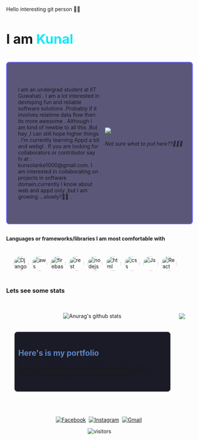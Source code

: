 
  <p>Hello interesting git person 🙌🙌 </p>
  


<div style="margin-top : 10px;margin-bottom:40px" >
  <h1 style="font-size:36px">I am <span style="color:#13e9f7">Kunal<span></h1>
  <i></i>
</div>



<div >
<link href="https://unpkg.com/aos@2.3.1/dist/aos.css" rel="stylesheet">



<div style="background-color:#5a5779;padding:40px 20px;display:flex;justify-content:between ;align-items:center;flex-wrap :wrap-reverse;margin-bottom:30px;border-radius:8px;border:2px solid #6c63ff">
 <div style="flex:1;padding:10px ;">
  <p style="flex:1;">I am an undergrad student at IIT Guwahati . I am a lot interested in devloping fun and reliable software solutions .Probably if it involves relatime data flow then its more awesome .
  Although I am kind of newbie to all this .But hey ,I can still hope higher things .
  I’m currently learning Appd a bit and webgl . If you are looking for collaborators or contributor say hi at : kunsolanke1000@gmail.com.
  I am interested in collaborating on projects in software domain,currently I know about web and appd only ,but I am growing ...slowly?🙂🙂 .
  </p>
 </div>
 <div style="display:flex;align-items:center;justify-content:center;flex:1 ;">
 <div>
  <img style="border-radius:10%;max-width:500px;" src="https://thumbs.gfycat.com/PleasingMetallicDavidstiger-max-1mb.gif" />
  <h6>Not sure what to put here??🤨😂😶</h6> 
  </div>
</div>


</div>

<div style="margin-bottom:20px ;">
<h4> Languages or frameworks/libraries I am most comfortable with </h4>
<div style="display:flex;padding : 20px;" data-aos="fade-right">
<img src="https://kunalsolanke.github.io/Portfolio/assets/django.png" alt="Django" width=40 height=40  style="margin-right:10px;border-radius:100%;">
<img src="https://kunalsolanke.github.io/Portfolio/assets/aws.jpg" alt="aws" width=40 height=40 style="margin-right:10px;border-radius:100%;">
<img src="https://kunalsolanke.github.io/Portfolio/assets/firebase_logo.png" alt="firebase" width=40 height=40 style="margin-right:10px;border-radius:100%;">
<img src="https://kunalsolanke.github.io/Portfolio/assets/rest.png" alt="rest" width=40 height=40 style="margin-right:10px;border-radius:100%;">
<img src="https://kunalsolanke.github.io/Portfolio/assets/nodejs-icon.svg" alt="nodejs" width=40 height=40 style="margin-right:10px;border-radius:100%;">
<img src="https://kunalsolanke.github.io/Portfolio/assets/html.png" alt="html" width=40 height=40 style="margin-right:10px;border-radius:100%;">
<img src="https://kunalsolanke.github.io/Portfolio/assets/css.png" alt="css" width=40 height=40 style="margin-right:10px;border-radius:100%;">
<img src="https://kunalsolanke.github.io/Portfolio/assets/js.jpg" alt="Js" width=40 height=40 style="margin-right:10px;border-radius:100%;">
<img src="https://kunalsolanke.github.io/Portfolio/assets/React.webp" alt="React" width=40 height=40 style="margin-right:10px;border-radius:100%;">
</div>
</div>


<h3>Lets see some stats </h3>
<div style="display:grid; place-items:center;grid-template-columns:auto auto ; grid-row-gap : 20px ;grid-colum-gap :20px ;padding:20px 10px;">

  <div>
        <p>
      <img align="center" src="https://github-readme-stats.anuraghazra1.vercel.app/api?username=kunalsolanke&show_icons=true&include_all_commits=true&theme=tokyonight" alt="Anurag's github stats" />
        </p>
  </div>
  <div>
        <p>
        <img align="center" src="https://github-readme-stats.anuraghazra1.vercel.app/api/top-langs/?username=kunalsolanke&layout=compact&theme=tokyonight"/>
  </p>
  </div>
   <div style ="width:400px ; height: 120px ;display:flex ;align-items:center ; justify-content:space-between;background-color:#1a1b27;padding:20px 10px ;border-radius:8px;border:1px solid gray">
     <div>
      <a href="https://kunalsolanke.github.io/Portfolio">
         <h2 style="color:#5c84cb;">Here's is my portfolio </h2>
          <h5>Currently its deployed on github pages and is really simple .I am planning to do it with react soon.
      </a>
      </div>
   </div>
</div>
<div>
<p align="center" style="margin-top:30px ;">
<br>
<a href="https://www.facebook.com/kunal.deshmukh.12382923/"><img src="https://img.shields.io/badge/facebook-%231877F2.svg?&style=for-the-badge&logo=facebook&logoColor=white" alt="Facebook" /></a>&nbsp;
<a href="https://www.instagram.com/kunal.deshmukh.12382923/?hl=en"><img src="https://img.shields.io/badge/instagram-%23E4405F.svg?&style=for-the-badge&logo=instagram&logoColor=white" alt="Instagram" /></a>&nbsp;
<a href="mailto:kunalsolanke1000@gmail.com?subject=Hey Ankit"><img src="https://img.shields.io/badge/gmail-%23D14836.svg?&style=for-the-badge&logo=gmail&logoColor=white" alt="Gmail"/></a>&nbsp;

</p>

<p align="center">
    <img align="center" alt="visitors" src="https://gpvc.arturio.dev/kunalsolanke" />
</p>
</div>
<script src="https://unpkg.com/aos@2.3.1/dist/aos.js"></script>
<script>
  AOS.init();
</script>
</div>
